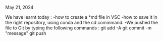 May 21, 2024

We have learnt today :
-how to create a *md file in VSC
-how to save it in the right repository, using conda and the cd commmand.
-We pushed the file to Git by typing the following  commands :
git add -A
git commit -m "message"
git push

